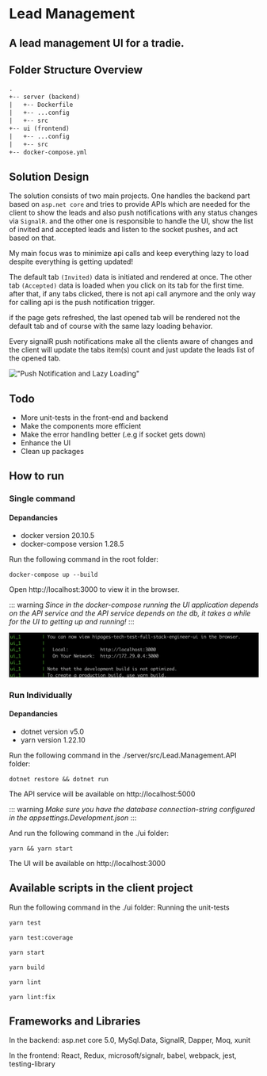 # Lead Management

## A lead management UI for a tradie.

## Folder Structure Overview
```
.
+-- server (backend)
|   +-- Dockerfile
|   +-- ...config
|   +-- src
+-- ui (frontend)
|   +-- ...config
|   +-- src
+-- docker-compose.yml
```

## Solution Design
The solution consists of two main projects. One handles the backend part based on `asp.net core` and tries to provide APIs which are needed for the client to show the leads and also push notifications with any status changes via `SignalR`. and the other one is responsible to handle the UI, show the list of invited and accepted leads and listen to the socket pushes, and act based on that.

My main focus was to minimize api calls and keep everything lazy to load despite everything is getting updated!

The default tab `(Invited)` data is initiated and rendered at once. The other tab `(Accepted)` data is loaded when you click on its tab for the first time. after that, if any tabs clicked, there is not api call anymore and the only way for calling api is the push notification trigger.

if the page gets refreshed, the last opened tab will be rendered not the default tab and of course with the same lazy loading behavior.

Every signalR push notifications make all the clients aware of changes and the client will update the tabs item(s) count and just update the leads list of the opened tab.

!["Push Notification and Lazy Loading"](https://raw.githubusercontent.com/majicl/lead.management/master/docs/socket.gif)

## Todo
- More unit-tests in the front-end and backend
- Make the components more efficient
- Make the error handling better (.e.g if socket gets down)
- Enhance the UI
- Clean up packages
## How to run
### Single command
#### Depandancies
- docker version 20.10.5
- docker-compose version 1.28.5

Run the following command in the root folder:
```
docker-compose up --build
```

Open http://localhost:3000 to view it in the browser.

::: warning
*Since in the docker-compose running the UI application depends on the API service and the API service depends on the db, it takes a while for the UI to getting up and running!*
:::

!["Fully Loaded"](https://raw.githubusercontent.com/majicl/lead.management/master/docs/docker-compose-log.png)

### Run Individually

#### Depandancies

- dotnet version v5.0
- yarn version 1.22.10

Run the following command in the ./server/src/Lead.Management.API folder:
```
dotnet restore && dotnet run
```
The API service will be available on http://localhost:5000

::: warning
*Make sure you have the database connection-string configured in the appsettings.Development.json*
:::

And run the following command in the ./ui folder:
```
yarn && yarn start
```
The UI will be available on http://localhost:3000

## Available scripts in the client project
Run the following command in the ./ui folder:
Running the unit-tests

```
yarn test
```
```
yarn test:coverage
```
```
yarn start
```
```
yarn build
```
```
yarn lint
```
```
yarn lint:fix
```

## Frameworks and Libraries
In the backend: asp.net core 5.0, MySql.Data, SignalR, Dapper, Moq, xunit

In the frontend: React, Redux, microsoft/signalr, babel, webpack, jest, testing-library